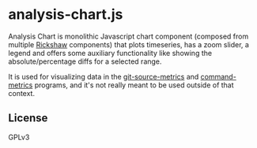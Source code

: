 # analysis-chart.js

Analysis Chart is monolithic Javascript chart component (composed from multiple
[Rickshaw](https://github.com/shutterstock/rickshaw) components) that plots
timeseries, has a zoom slider, a legend and offers some auxiliary functionality
like showing the absolute/percentage diffs for a selected range.

It is used for visualizing data in the
[git-source-metrics](https://github.com/mo/git-source-metrics) and
[command-metrics](https://github.com/mo/command-metrics) programs, and it's not
really meant to be used outside of that context.


## License

GPLv3
